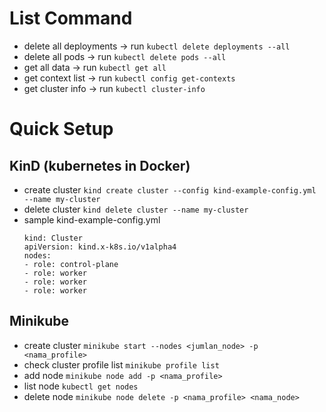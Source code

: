 # List Command

- delete all deployments -> run `kubectl delete deployments --all`
- delete all pods -> run `kubectl delete pods --all`
- get all data  -> run `kubectl get all`
- get context list -> run `kubectl config get-contexts`
- get cluster info -> run `kubectl cluster-info`

# Quick Setup 

## KinD (kubernetes in Docker)

- create cluster `kind create cluster --config kind-example-config.yml --name my-cluster`
- delete cluster `kind delete cluster --name my-cluster`
- sample kind-example-config.yml
  ```
  kind: Cluster
  apiVersion: kind.x-k8s.io/v1alpha4
  nodes:
  - role: control-plane
  - role: worker
  - role: worker
  - role: worker
  ```

## Minikube

- create cluster `minikube start --nodes <jumlan_node> -p <nama_profile>`
- check cluster profile list `minikube profile list`
- add node `minikube node add -p <nama_profile>`
- list node `kubectl get nodes`
- delete node `minikube node delete -p <nama_profile> <nama_node>`
